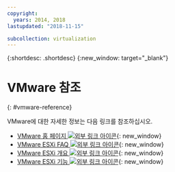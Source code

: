 ```yaml
---
copyright:
  years: 2014, 2018
lastupdated: "2018-11-15"

subcollection: virtualization
---
```

{:shortdesc: .shortdesc}
{:new_window: target="_blank"}

# VMware 참조
{: #vmware-reference}

VMware에 대한 자세한 정보는 다음 링크를 참조하십시오. 

* [VMware 홈 페이지 ![외부 링크 아이콘](../../icons/launch-glyph.svg "외부 링크 아이콘")](https://www.vmware.com/){: new_window}
* [VMware ESXi FAQ ![외부 링크 아이콘](../../icons/launch-glyph.svg "외부 링크 아이콘")](https://www.vmware.com/products/vi/esx/esx_faq.html){: new_window}
* [VMware ESXi 개요 ![외부 링크 아이콘](../../icons/launch-glyph.svg "외부 링크 아이콘")](https://www.vmware.com/products/vi/esx/index.html){: new_window}
* [VMware ESXi 기능 ![외부 링크 아이콘](../../icons/launch-glyph.svg "외부 링크 아이콘")](https://www.vmware.com/products/esxi-and-esx.html){: new_window}
